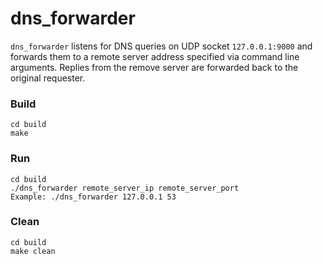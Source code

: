 # dns_forwarder
`dns_forwarder` listens for DNS queries on UDP socket `127.0.0.1:9000`
and forwards them to a remote server address specified via command
line arguments. Replies from the remove server are forwarded back 
to the original requester.

<h3>Build</h3>

```
cd build
make
```

<h3>Run</h3>

```
cd build
./dns_forwarder remote_server_ip remote_server_port
Example: ./dns_forwarder 127.0.0.1 53
```

<h3>Clean</h3>

```
cd build
make clean
```
